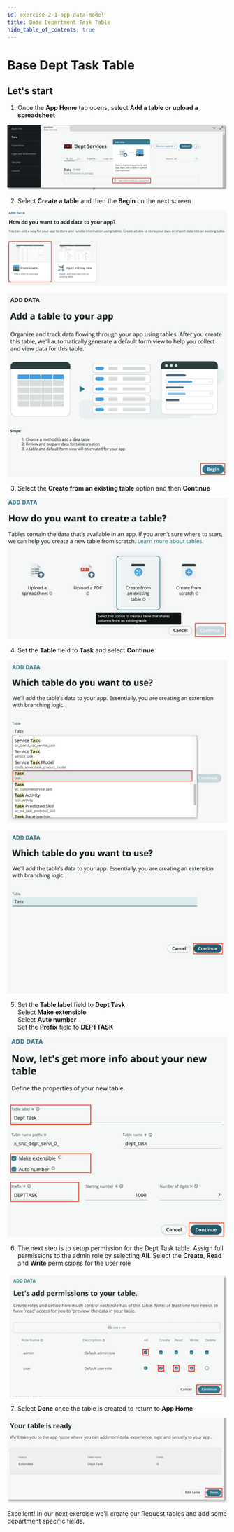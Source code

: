 ```yaml
---
id: exercise-2-1-app-data-model
title: Base Department Task Table
hide_table_of_contents: true
---
```


# Base Dept Task Table


## Let's start

1. Once the **App Home** tab opens, select **Add a table or upload a spreadsheet**

![Base Task Image 1](images/base_1.png)

2. Select **Create a table** and then the **Begin** on the next screen
    
![Base Task Image 2](images/base_2.png)

![relative](images/2023-03-29-13-43-59.png)

3. Select the **Create from an existing table** option and then **Continue**

![relative](images/2023-03-29-13-46-29.png)

4. Set the **Table** field to **Task** and select **Continue**

![Base Task Image 5](images/base_5.png)

![Base Task Image 6](images/base_6.png)

5. Set the **Table label** field to **Dept Task**\
    Select **Make extensible**\
    Select **Auto number**\
    Set the **Prefix** field to **DEPTTASK**

![](images/2023-03-29-13-48-24.png)

6. The next step is to setup permission for the Dept Task table. Assign full permissions to the admin role by selecting **All**. Select the **Create**, **Read** and **Write** permissions for the user role

![Base Task Image 8](images/base_8.png)

 7. Select **Done** once the table is created to return to **App Home**
    
![Base Task Image 9](images/base_9.png)


Excellent! In our next exercise we'll create our Request tables and add some department specific fields.


